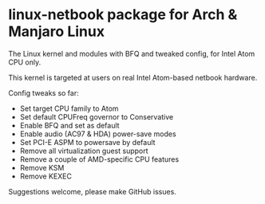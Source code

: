 # linux-netbook package for Arch & Manjaro Linux
The Linux kernel and modules with BFQ and tweaked config, for Intel Atom CPU only.

This kernel is targeted at users on real Intel Atom-based netbook hardware.

Config tweaks so far:
- Set target CPU family to Atom
- Set default CPUFreq governor to Conservative
- Enable BFQ and set as default
- Enable audio (AC97 & HDA) power-save modes
- Set PCI-E ASPM to powersave by default
- Remove all virtualization guest support
- Remove a couple of AMD-specific CPU features
- Remove KSM
- Remove KEXEC


Suggestions welcome, please make GitHub issues.
